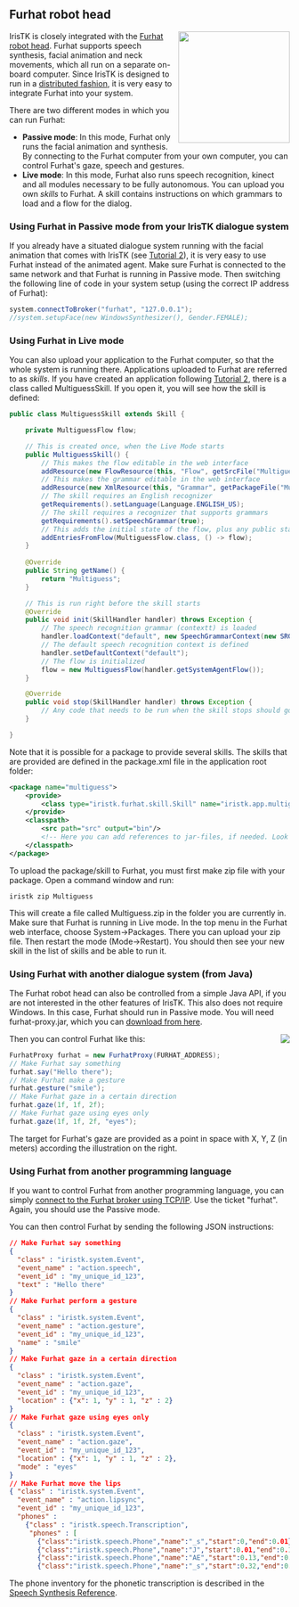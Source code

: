 ## Furhat robot head

<img src="img/furhat.png" width="200" style="float:right"/>

IrisTK is closely integrated with the [Furhat robot head](http://www.furhatrobotics.com). Furhat supports speech synthesis, facial animation and neck movements, which all run on a separate on-board computer. Since IrisTK is designed to run in a [distributed fashion](distributed_systems.html), it is very easy to integrate Furhat into your system. 

There are two different modes in which you can run Furhat:

* **Passive mode**: In this mode, Furhat only runs the facial animation and synthesis. By connecting to the Furhat computer from your own computer, you can control Furhat's gaze, speech and gestures. 
* **Live mode**: In this mode, Furhat also runs speech recognition, kinect and all modules necessary to be fully autonomous. You can upload you own _skills_ to Furhat. A skill contains instructions on which grammars to load and a flow for the dialog. 

### Using Furhat in Passive mode from your IrisTK dialogue system

If you already have a situated dialogue system running with the facial animation that comes with IrisTK (see [Tutorial 2](tutorial_sitint.html)), it is very easy to use Furhat instead of the animated agent. Make sure Furhat is connected to the same network and that Furhat is running in Passive mode. Then switching the following line of code in your system setup (using the correct IP address of Furhat):

```java
system.connectToBroker("furhat", "127.0.0.1");
//system.setupFace(new WindowsSynthesizer(), Gender.FEMALE);
```

### Using Furhat in Live mode

You can also upload your application to the Furhat computer, so that the whole system is running there. Applications uploaded to Furhat are referred to as _skills_. If you have created an application following [Tutorial 2](tutorial_sitint.html), there is a class called MultiguessSkill. If you open it, you will see how the skill is defined:

```java
public class MultiguessSkill extends Skill {

	private MultiguessFlow flow;

	// This is created once, when the Live Mode starts
	public MultiguessSkill() {
		// This makes the flow editable in the web interface
		addResource(new FlowResource(this, "Flow", getSrcFile("MultiguessFlow.xml")));
		// This makes the grammar editable in the web interface
		addResource(new XmlResource(this, "Grammar", getPackageFile("MultiguessGrammar.xml")));
		// The skill requires an English recognizer
		getRequirements().setLanguage(Language.ENGLISH_US);
		// The skill requires a recognizer that supports grammars 
		getRequirements().setSpeechGrammar(true);
		// This adds the initial state of the flow, plus any public states as possible entry points
		addEntriesFromFlow(MultiguessFlow.class, () -> flow);
	}
	
	@Override
	public String getName() {
		return "Multiguess";
	}

	// This is run right before the skill starts
	@Override
	public void init(SkillHandler handler) throws Exception {
		// The speech recognition grammar (contextt) is loaded 
		handler.loadContext("default", new SpeechGrammarContext(new SRGSGrammar(getPackageFile("MultiguessGrammar.xml"))));
		// The default speech recognition context is defined
		handler.setDefaultContext("default");
		// The flow is initialized
		flow = new MultiguessFlow(handler.getSystemAgentFlow());
	}

	@Override
	public void stop(SkillHandler handler) throws Exception {
		// Any code that needs to be run when the skill stops should go here
	}

}
```

Note that it is possible for a package to provide several skills. The skills that are provided are defined in the package.xml file in the application root folder:

```xml
<package name="multiguess">
	<provide>
		<class type="iristk.furhat.skill.Skill" name="iristk.app.multiguess.MultiguessSkill" />
	</provide>
	<classpath>
		<src path="src" output="bin"/>
		<!-- Here you can add references to jar-files, if needed. Look into core/package.xml for examples -->
	</classpath>
</package> 
```

To upload the package/skill to Furhat, you must first make zip file with your package. Open a command window and run:

```
iristk zip Multiguess
```

This will create a file called Multiguess.zip in the folder you are currently in. Make sure that Furhat is running in Live mode. In the top menu in the Furhat web interface, choose System->Packages. There you can upload your zip file. Then restart the mode (Mode->Restart). You should then see your new skill in the list of skills and be able to run it. 

### Using Furhat with another dialogue system (from Java)

The Furhat robot head can also be controlled from a simple Java API, if you are not interested in the other features of IrisTK. This also does not require Windows. In this case, Furhat should run in Passive mode. You will need furhat-proxy.jar, which you can [download from here](/download). 

<img src="img/furhat_coordinates.png" style="float:right;margin-left:10px"/>

Then you can control Furhat like this:

```java
FurhatProxy furhat = new FurhatProxy(FURHAT_ADDRESS);
// Make Furhat say something
furhat.say("Hello there");
// Make Furhat make a gesture
furhat.gesture("smile");
// Make Furhat gaze in a certain direction
furhat.gaze(1f, 1f, 2f);
// Make Furhat gaze using eyes only
furhat.gaze(1f, 1f, 2f, "eyes");
```

The target for Furhat's gaze are provided as a point in space with X, Y, Z (in meters) according the illustration on the right.

### Using Furhat from another programming language

If you want to control Furhat from another programming language, you can simply [connect to the Furhat broker using TCP/IP](distributed_systems.html). Use the ticket "furhat". Again, you should use the Passive mode.

You can then control Furhat by sending the following JSON instructions:

```json
// Make Furhat say something
{
  "class" : "iristk.system.Event",
  "event_name" : "action.speech",
  "event_id" : "my_unique_id_123",
  "text" : "Hello there"
}
// Make Furhat perform a gesture
{
  "class" : "iristk.system.Event",
  "event_name" : "action.gesture",
  "event_id" : "my_unique_id_123",
  "name" : "smile"
}
// Make Furhat gaze in a certain direction
{
  "class" : "iristk.system.Event",
  "event_name" : "action.gaze",
  "event_id" : "my_unique_id_123",
  "location" : {"x": 1, "y" : 1, "z" : 2}
}
// Make Furhat gaze using eyes only
{
  "class" : "iristk.system.Event",
  "event_name" : "action.gaze",
  "event_id" : "my_unique_id_123",
  "location" : {"x": 1, "y" : 1, "z" : 2},
  "mode" : "eyes"
}
// Make Furhat move the lips
{ "class" : "iristk.system.Event",
  "event_name" : "action.lipsync",
  "event_id" : "my_unique_id_123",
  "phones" : 
	{"class" : "iristk.speech.Transcription",
	 "phones" : [
	   {"class":"iristk.speech.Phone","name":"_s","start":0,"end":0.01},
       {"class":"iristk.speech.Phone","name":"J","start":0.01,"end":0.13},
       {"class":"iristk.speech.Phone","name":"AE","start":0.13,"end":0.32},
       {"class":"iristk.speech.Phone","name":"_s","start":0.32,"end":0.33}]}}
```

The phone inventory for the phonetic transcription is described in the [Speech Synthesis Reference](speech_synthesis.html).
